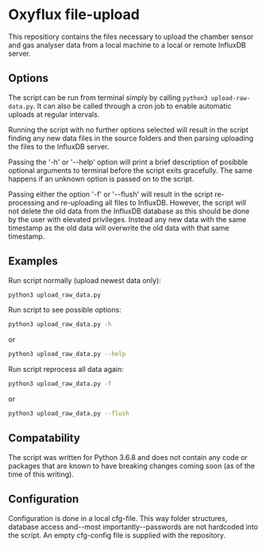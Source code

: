 # Oxyflux file-upload

This repositiory contains the files necessary to upload the chamber sensor and gas analyser data from a local machine to a local or remote InfluxDB server.

## Options
The script can be run from terminal simply by calling `python3 upload-raw-data.py`. It can also be called through a cron job to enable automatic uploads at regular intervals.

Running the script with no further options selected will result in the script finding any new data files in the source folders and then parsing uploading the files to the InfluxDB server.

Passing the '-h' or '--help' option will print a brief description of posibble optional arguments to terminal before the script exits gracefully. The same happens if an unknown option is passed on to the script.

Passing either the option '-f' or '--flush' will result in the script re-processing and re-uploading all files to InfluxDB. However, the script will not delete the old data from the InfluxDB database as this should be done by the user with elevated privileges. Instead any new data with the same timestamp as the old data will overwrite the old data with that same timestamp.

## Examples

Run script normally (upload newest data only):  

```bash
python3 upload_raw_data.py
```

Run script to see possible options:

```bash
python3 upload_raw_data.py -h
```

 or

 ```bash
python3 upload_raw_data.py --help
```

Run script reprocess all data again:

```bash
python3 upload_raw_data.py -f
```

 or

 ```bash
python3 upload_raw_data.py --flush
```

## Compatability

The script was written for Python 3.6.8 and does not contain any code or packages that are known to have breaking changes coming soon (as of the time of this writing).

## Configuration

Configuration is done in a local cfg-file. This way folder structures, database access and--most importantly--passwords are not hardcoded into the script. An empty cfg-config file is supplied with the repository.
